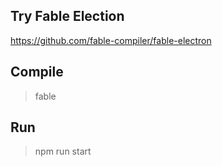 ## Try Fable Election

https://github.com/fable-compiler/fable-electron

## Compile

> fable

## Run

> npm run start